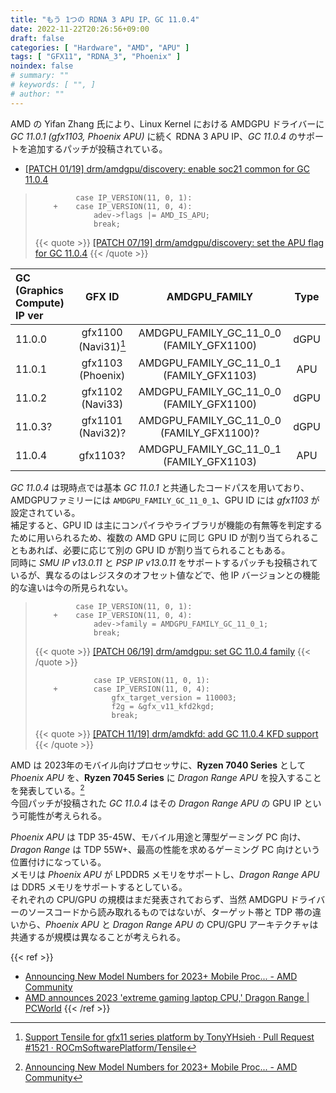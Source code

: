 ```yaml
---
title: "もう 1つの RDNA 3 APU IP、GC 11.0.4"
date: 2022-11-22T20:26:56+09:00
draft: false
categories: [ "Hardware", "AMD", "APU" ]
tags: [ "GFX11", "RDNA_3", "Phoenix" ]
noindex: false
# summary: ""
# keywords: [ "", ]
# author: ""
---
```


AMD の Yifan Zhang 氏により、Linux Kernel における AMDGPU ドライバーに *GC 11.0.1 (gfx1103, Phoenix APU)* に続く RDNA 3 APU IP、*GC 11.0.4* のサポートを追加するパッチが投稿されている。  

 * [[PATCH 01/19] drm/amdgpu/discovery: enable soc21 common for GC 11.0.4](https://lists.freedesktop.org/archives/amd-gfx/2022-November/086807.html)

 >         
 >          	case IP_VERSION(11, 0, 1):
 >         +	case IP_VERSION(11, 0, 4):
 >          		adev->flags |= AMD_IS_APU;
 >          		break;
 >         
 > {{< quote >}} [[PATCH 07/19] drm/amdgpu/discovery: set the APU flag for GC 11.0.4](https://lists.freedesktop.org/archives/amd-gfx/2022-November/086813.html) {{< /quote >}}

| GC (Graphics Compute) IP ver | GFX ID | AMDGPU_FAMILY | Type |
| :-------- | :-----: | :--: | :--: |
| 11.0.0    | gfx1100 (Navi31)[^navi31] | AMDGPU_FAMILY_GC_11_0_0 (FAMILY_GFX1100) | dGPU |
| 11.0.1    | gfx1103 (Phoenix) | AMDGPU_FAMILY_GC_11_0_1 (FAMILY_GFX1103) | APU  |
| 11.0.2    | gfx1102 (Navi33) | AMDGPU_FAMILY_GC_11_0_0 (FAMILY_GFX1100) | dGPU |
| 11.0.3?   | gfx1101 (Navi32)? | AMDGPU_FAMILY_GC_11_0_0 (FAMILY_GFX1100)? | dGPU |
| 11.0.4    | gfx1103? | AMDGPU_FAMILY_GC_11_0_1 (FAMILY_GFX1103) | APU  |

[^navi31]: [Support Tensile for gfx11 series platform by TonyYHsieh · Pull Request #1521 · ROCmSoftwarePlatform/Tensile](https://github.com/ROCmSoftwarePlatform/Tensile/pull/1521/commits/3796d41aec358721fced1ed4337c27f69aeda3bb)

*GC 11.0.4* は現時点では基本 *GC 11.0.1* と共通したコードパスを用いており、AMDGPUファミリーには `AMDGPU_FAMILY_GC_11_0_1`、GPU ID には *gfx1103* が設定されている。  
補足すると、GPU ID は主にコンパイラやライブラリが機能の有無等を判定するために用いられるため、複数の AMD GPU に同じ GPU ID が割り当てられることもあれば、必要に応じて別の GPU ID が割り当てられることもある。  
同時に *SMU IP v13.0.11* と *PSP IP v13.0.11* をサポートするパッチも投稿されているが、異なるのはレジスタのオフセット値などで、他 IP バージョンとの機能的な違いは今の所見られない。  

 >          	case IP_VERSION(11, 0, 1):
 >         +	case IP_VERSION(11, 0, 4):
 >          		adev->family = AMDGPU_FAMILY_GC_11_0_1;
 >          		break;
 >
 > {{< quote >}} [[PATCH 06/19] drm/amdgpu: set GC 11.0.4 family](https://lists.freedesktop.org/archives/amd-gfx/2022-November/086812.html) {{< /quote >}}
 >
 >          		case IP_VERSION(11, 0, 1):
 >         +		case IP_VERSION(11, 0, 4):
 >          			gfx_target_version = 110003;
 >          			f2g = &gfx_v11_kfd2kgd;
 >          			break;
 >         
 > {{< quote >}} [[PATCH 11/19] drm/amdkfd: add GC 11.0.4 KFD support](https://lists.freedesktop.org/archives/amd-gfx/2022-November/086817.html) {{< /quote >}}

AMD は 2023年のモバイル向けプロセッサに、**Ryzen 7040 Series** として *Phoenix APU* を、**Ryzen 7045 Series** に *Dragon Range APU* を投入することを発表している。[^dragon_range]  
今回パッチが投稿された *GC 11.0.4* はその *Dragon Range APU* の GPU IP という可能性が考えられる。  

*Phoenix APU* は TDP 35-45W、モバイル用途と薄型ゲーミング PC 向け、*Dragon Range* は TDP 55W+、最高の性能を求めるゲーミング PC 向けという位置付けになっている。  
メモリは *Phoenix APU* が LPDDR5 メモリをサポートし、*Dragon Range APU* は DDR5 メモリをサポートするとしている。  
それぞれの CPU/GPU の規模はまだ発表されておらず、当然 AMDGPU ドライバーのソースコードから読み取れるものではないが、ターゲット帯と TDP 帯の違いから、*Phoenix APU* と *Dragon Range APU* の CPU/GPU アーキテクチャは共通するが規模は異なることが考えられる。  

[^dragon_range]: [Announcing New Model Numbers for 2023+ Mobile Proc... - AMD Community](https://community.amd.com/t5/corporate/announcing-new-model-numbers-for-2023-mobile-processors/ba-p/543985)

{{< ref >}}
 * [Announcing New Model Numbers for 2023+ Mobile Proc... - AMD Community](https://community.amd.com/t5/corporate/announcing-new-model-numbers-for-2023-mobile-processors/ba-p/543985)
 * [AMD announces 2023 'extreme gaming laptop CPU,' Dragon Range | PCWorld](https://www.pcworld.com/article/697301/amd-announces-2023-extreme-gaming-laptop-cpu-dragon-range.html)
{{< /ref >}}
